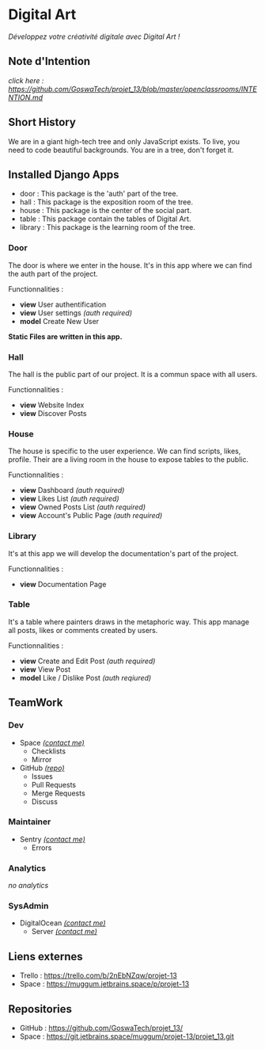 # Digital Art
*Développez votre créativité digitale avec Digital Art !*

## Note d'Intention
*click here : https://github.com/GoswaTech/projet_13/blob/master/openclassrooms/INTENTION.md*

## Short History

We are in a giant high-tech tree and only JavaScript exists. To live, you need to code
beautiful backgrounds. You are in a tree, don't forget it.

## Installed Django Apps

- door : This package is the 'auth' part of the tree.
- hall : This package is the exposition room of the tree.
- house : This package is the center of the social part.
- table : This package contain the tables of Digital Art.
- library : This package is the learning room of the tree.

### Door

The door is where we enter in the house. It's in this app where we can
find the auth part of the project.

Functionnalities :
- **view** User authentification
- **view** User settings *(auth required)*
- **model** Create New User

**Static Files are written in this app.**

### Hall

The hall is the public part of our project. It is a commun space with
all users.

Functionnalities :
- **view** Website Index
- **view** Discover Posts

### House

The house is specific to the user experience. We can find scripts,
likes, profile. Their are a living room in the house to expose
tables to the public.

Functionnalities :
- **view** Dashboard *(auth required)*
- **view** Likes List *(auth required)*
- **view** Owned Posts List *(auth required)*
- **view** Account's Public Page *(auth required)*

### Library

It's at this app we will develop the documentation's part of
the project.

Functionnalities :
- **view** Documentation Page

### Table

It's a table where painters draws in the metaphoric way. This app
manage all posts, likes or comments created by users.

Functionnalities :
- **view** Create and Edit Post *(auth required)*
- **view** View Post
- **model** Like / Dislike Post *(auth reqiured)*

## TeamWork

### Dev
- Space [*(contact me)*](mailto:arthur.neyer@muggum.fr)
    - Checklists
    - Mirror
- GitHub [*(repo)*](https://github.com/GoswaTech/projet_13/)
    - Issues
    - Pull Requests
    - Merge Requests
    - Discuss

### Maintainer
- Sentry [*(contact me)*](mailto:arthur.neyer@muggum.fr)
    - Errors

### Analytics
*no analytics*

### SysAdmin
- DigitalOcean [*(contact me)*](mailto:arthur.neyer@muggum.fr)
    - Server [*(contact me)*](mailto:arthur.neyer@muggum.fr)

## Liens externes
- Trello : https://trello.com/b/2nEbNZqw/projet-13
- Space : https://muggum.jetbrains.space/p/projet-13

## Repositories
- GitHub : https://github.com/GoswaTech/projet_13/
- Space : https://git.jetbrains.space/muggum/projet-13/projet_13.git
